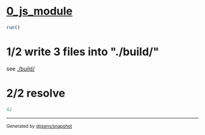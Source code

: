 # [0_js_module](../../preload_injection_build.test.mjs#L33)

```js
run()
```

# 1/2 write 3 files into "./build/"

see [./build/](./build/)

# 2/2 resolve

```js
42
```

---

<sub>
  Generated by <a href="https://github.com/jsenv/core/tree/main/packages/independent/snapshot">@jsenv/snapshot</a>
</sub>
